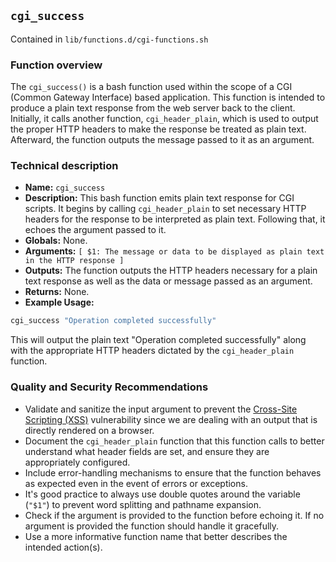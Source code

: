## `cgi_success `

Contained in `lib/functions.d/cgi-functions.sh`

### Function overview

The `cgi_success()` is a bash function used within the scope of a CGI (Common Gateway Interface) based application. This function is intended to produce a plain text response from the web server back to the client. Initially, it calls another function, `cgi_header_plain`, which is used to output the proper HTTP headers to make the response be treated as plain text. Afterward, the function outputs the message passed to it as an argument.

### Technical description

- **Name:** `cgi_success`
- **Description:** This bash function emits plain text response for CGI scripts. It begins by calling `cgi_header_plain` to set necessary HTTP headers for the response to be interpreted as plain text. Following that, it echoes the argument passed to it.
- **Globals:** None.
- **Arguments:** `[ $1: The message or data to be displayed as plain text in the HTTP response ]`
- **Outputs:** The function outputs the HTTP headers necessary for a plain text response as well as the data or message passed as an argument.
- **Returns:** None.
- **Example Usage:**

```bash
cgi_success "Operation completed successfully"
```
This will output the plain text "Operation completed successfully" along with the appropriate HTTP headers dictated by the `cgi_header_plain` function.

### Quality and Security Recommendations 

- Validate and sanitize the input argument to prevent the [Cross-Site Scripting (XSS)](https://owasp.org/www-community/attacks/xss/) vulnerability since we are dealing with an output that is directly rendered on a browser.
- Document the `cgi_header_plain` function that this function calls to better understand what header fields are set, and ensure they are appropriately configured.
- Include error-handling mechanisms to ensure that the function behaves as expected even in the event of errors or exceptions.
- It's good practice to always use double quotes around the variable (`"$1"`) to prevent word splitting and pathname expansion.
- Check if the argument is provided to the function before echoing it. If no argument is provided the function should handle it gracefully.
- Use a more informative function name that better describes the intended action(s).

